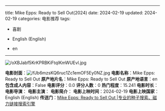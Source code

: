 
---
title: Mike Epps: Ready to Sell Out(2024)
date: 2024-02-19
updated: 2024-02-19
categories: 电影推荐
tags:

- 喜剧

- English (English)
- en
---

<img src="https://image.tmdb.org/t/p/original/oXBJabf5KrKPRBKiFtqIKmWUEvl.jpg" alt="/oXBJabf5KrKPRBKiFtqIKmWUEvl.jpg" title="/oXBJabf5KrKPRBKiFtqIKmWUEvl.jpg">

**电影封面**：<img src="https://image.tmdb.org/t/p/w200/fJb6mzsKQ6ruc1Zc1emOF5Ey0NZ.jpg" alt="/fJb6mzsKQ6ruc1Zc1emOF5Ey0NZ.jpg" title="/fJb6mzsKQ6ruc1Zc1emOF5Ey0NZ.jpg">
**电影名称**：Mike Epps: Ready to Sell Out
**原产地片名**：Mike Epps: Ready to Sell Out
**原产地语言**：en
**包含成人内容**：False
**电影评分**：0.0
**评分人数**：0
**热门程度**：15.241
**电影时长**：
**电影导演**：
**电影主演**：
**电影简介**：
**电影上映时间**：2024-02-19
**电影上映国家**：English (English)
**传送门**：[Mike Epps: Ready to Sell Out |专业的种子搜索、磁力链接搜索引擎](https://movie.amd794.com:2083/?search=Mike%20Epps%3A%20Ready%20to%20Sell%20Out&ordering=&mode=match_phrase&page_size=10&page=1)

